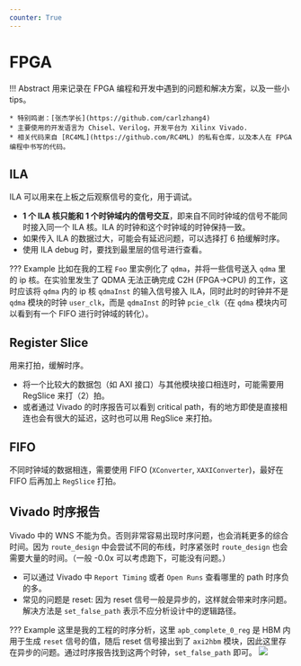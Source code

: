 ```yaml
---
counter: True   
---
```


# FPGA

!!! Abstract
    用来记录在 FPGA 编程和开发中遇到的问题和解决方案，以及一些小 tips。

    * 特别鸣谢：[张杰学长](https://github.com/carlzhang4)
    * 主要使用的开发语言为 Chisel、Verilog，开发平台为 Xilinx Vivado.
    * 相关代码来自 [RC4ML](https://github.com/RC4ML) 的私有仓库，以及本人在 FPGA 编程中书写的代码。

## ILA

ILA 可以用来在上板之后观察信号的变化，用于调试。

* **1 个 ILA 核只能和 1 个时钟域内的信号交互**，即来自不同时钟域的信号不能同时接入同一个 ILA 核。ILA 的时钟和这个时钟域的时钟保持一致。
* 如果传入 ILA 的数据过大，可能会有延迟问题，可以选择打 6 拍缓解时序。
* 使用 ILA debug 时，要找到最里层的信号进行查看。

??? Example
    比如在我的工程 `Foo` 里实例化了 `qdma`，并将一些信号送入 `qdma` 里的 ip 核。在实验里发生了 QDMA 无法正确完成 C2H (FPGA->CPU) 的工作，这时应该将 `qdma` 内的 ip 核 `qdmaInst` 的输入信号接入 ILA，同时此时的时钟并不是 `qdma` 模块的时钟 `user_clk`，而是 `qdmaInst` 的时钟 `pcie_clk`（在 `qdma` 模块内可以看到有一个 FIFO 进行时钟域的转化）。

## Register Slice

用来打拍，缓解时序。

* 将一个比较大的数据包（如 AXI 接口）与其他模块接口相连时，可能需要用 RegSlice 来打（2）拍。
* 或者通过 Vivado 的时序报告可以看到 critical path，有的地方即使是直接相连也会有很大的延迟，这时也可以用 RegSlice 来打拍。

## FIFO

不同时钟域的数据相连，需要使用 FIFO (`XConverter`, `XAXIConverter`)，最好在 FIFO 后再加上 `RegSlice` 打拍。

## Vivado 时序报告

Vivado 中的 WNS 不能为负。否则非常容易出现时序问题，也会消耗更多的综合时间。因为 `route_design` 中会尝试不同的布线，时序紧张时 `route_design` 也会需要大量的时间。（一般 -0.0x 可以考虑跑下，可能没有问题。）

* 可以通过 Vivado 中 `Report Timing` 或者 `Open Runs` 查看哪里的 path 时序负的多。
* 常见的问题是 reset: 因为 reset 信号一般是异步的，这样就会带来时序问题。解决方法是 `set_false_path` 表示不应分析设计中的逻辑路径。

??? Example
    这里是我的工程的时序分析，这里 `apb_complete_0_reg` 是 HBM 内用于生成 `reset` 信号的值，随后 reset 信号接出到了 `axi2hbm` 模块，因此这里存在异步的问题。通过时序报告找到这两个时钟，`set_false_path` 即可。
    ![](https://cdn.hobbitqia.cc/20240323131944.png)